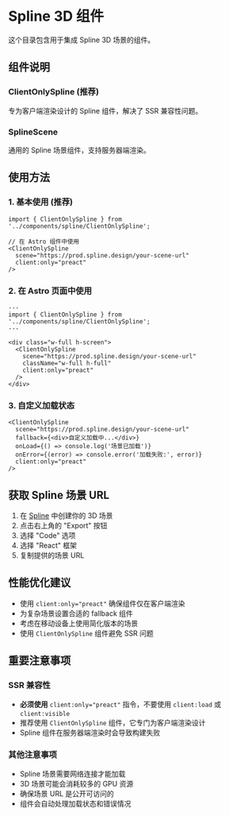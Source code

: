 # Spline 3D 组件

这个目录包含用于集成 Spline 3D 场景的组件。

## 组件说明

### ClientOnlySpline (推荐)
专为客户端渲染设计的 Spline 组件，解决了 SSR 兼容性问题。

### SplineScene
通用的 Spline 场景组件，支持服务器端渲染。

## 使用方法

### 1. 基本使用 (推荐)

```tsx
import { ClientOnlySpline } from '../components/spline/ClientOnlySpline';

// 在 Astro 组件中使用
<ClientOnlySpline
  scene="https://prod.spline.design/your-scene-url"
  client:only="preact"
/>
```

### 2. 在 Astro 页面中使用

```astro
---
import { ClientOnlySpline } from '../components/spline/ClientOnlySpline';
---

<div class="w-full h-screen">
  <ClientOnlySpline
    scene="https://prod.spline.design/your-scene-url"
    className="w-full h-full"
    client:only="preact"
  />
</div>
```

### 3. 自定义加载状态

```tsx
<ClientOnlySpline
  scene="https://prod.spline.design/your-scene-url"
  fallback={<div>自定义加载中...</div>}
  onLoad={() => console.log('场景已加载')}
  onError={(error) => console.error('加载失败:', error)}
  client:only="preact"
/>
```

## 获取 Spline 场景 URL

1. 在 [Spline](https://spline.design) 中创建你的 3D 场景
2. 点击右上角的 "Export" 按钮
3. 选择 "Code" 选项
4. 选择 "React" 框架
5. 复制提供的场景 URL

## 性能优化建议

- 使用 `client:only="preact"` 确保组件仅在客户端渲染
- 为复杂场景设置合适的 fallback 组件
- 考虑在移动设备上使用简化版本的场景
- 使用 `ClientOnlySpline` 组件避免 SSR 问题

## 重要注意事项

### SSR 兼容性
- **必须使用** `client:only="preact"` 指令，不要使用 `client:load` 或 `client:visible`
- 推荐使用 `ClientOnlySpline` 组件，它专门为客户端渲染设计
- Spline 组件在服务器端渲染时会导致构建失败

### 其他注意事项
- Spline 场景需要网络连接才能加载
- 3D 场景可能会消耗较多的 GPU 资源
- 确保场景 URL 是公开可访问的
- 组件会自动处理加载状态和错误情况
